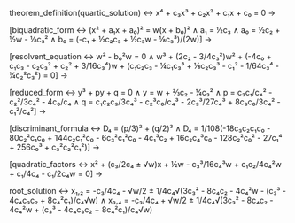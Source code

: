 theorem_definition(quartic_solution) ↔ x⁴ + c₃x³ + c₂x² + c₁x + c₀ = 0 →

[biquadratic_form ↔
    (x² + a₁x + a₀)² = w(x + b₀)² ∧
    a₁ = ½c₃ ∧
    a₀ = ½c₂ + ½w - ⅛c₃² ∧
    b₀ = (-c₁ + ½c₂c₃ + ½c₃w - ⅛c₃³)/(2w)] →

[resolvent_equation ↔ 
    w² - b₀²w = 0 ∧
    w³ + (2c₂ - 3/4c₃²)w² + (-4c₀ + c₁c₃ - c₂c₃² + c₂² + 3/16c₃⁴)w +
    (c₁c₂c₃ - ¼c₁c₃³ + ⅛c₂c₃³ - c₁² - 1/64c₃⁴ - ¼c₂²c₃²) = 0] →

[reduced_form ↔
    y³ + py + q = 0 ∧
    y = w + ⅔c₂ - ¼c₃² ∧
    p = c₃c₁/c₄² - c₂²/3c₄² - 4c₀/c₄ ∧
    q = c₁c₂c₃/3c₄³ - c₂³c₀/c₄³ - 2c₃³/27c₄³ + 8c₃c₀/3c₄² - c₁²/c₄²] →

[discriminant_formula ↔
    D₄ = (p/3)² + (q/2)³ ∧
    D₄ = 1/108(-18c₃c₂c₁c₀ - 80c₂²c₁c₀ + 144c₂c₁²c₀ - 6c₃²c₁²c₀ - 4c₁³c₂ + 
         16c₂c₄³c₀ - 128c₂²c₀² - 27c₁⁴ + 256c₀³ + c₃²c₂²c₁²)] →

[quadratic_factors ↔
    x² + (c₃/2c₄ ± √w)x + ½w - c₃³/16c₄³w + c₁c₂/4c₄²w + c₁/4c₄ - c₁/2c₄w = 0] →

root_solution ↔
    x₁,₂ = -c₃/4c₄ - √w/2 ± 1/4c₄√(3c₃² - 8c₄c₂ - 4c₄²w - (c₃³ - 4c₄c₃c₂ + 8c₄²c₁)/c₄√w) ∧
    x₃,₄ = -c₃/4c₄ + √w/2 ± 1/4c₄√(3c₃² - 8c₄c₂ - 4c₄²w + (c₃³ - 4c₄c₃c₂ + 8c₄²c₁)/c₄√w)
